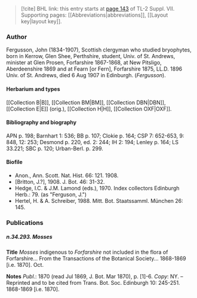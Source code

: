 > [!cite] BHL link: this entry starts at [page 143](https://www.biodiversitylibrary.org/item/103834#page/165/mode/1up) of TL-2 Suppl. VII.
> Supporting pages: [[Abbreviations|abbreviations]], [[Layout key|layout key]].

### Author

Fergusson, John (1834-1907), Scottish clergyman who studied bryophytes, born in Kerrow, Glen Shee, Perthshire, student, Univ. of St. Andrews, minister at Glen Prosen, Forfarshire 1867-1868, at New Pitsligo, Aberdeenshire 1869 and at Fearn \[or Fern\], Forfarshire 1875, LL.D. 1896 Univ. of St. Andrews, died 6 Aug 1907 in Edinburgh. (*Fergusson*).

#### Herbarium and types

[[Collection B|B]], [[Collection BM|BM]], [[Collection DBN|DBN]], [[Collection E|E]] (orig.), [[Collection H|H]], [[Collection OXF|OXF]].

#### Bibliography and biography

APN p. 198; Barnhart 1: 536; BB p. 107; Clokie p. 164; CSP 7: 652-653, 9: 848, 12: 253; Desmond p. 220, ed. 2: 244; IH 2: 194; Lenley p. 164; LS 33.221; SBC p. 120; Urban-Berl. p. 299.

#### Biofile

- Anon., Ann. Scott. Nat. Hist. 66: 121. 1908.
- \[Britton, J.?\], 1908. J. Bot. 46: 31-32.
- Hedge, I.C. & J.M. Lamond (eds.), 1970. Index collectors Edinburgh Herb.: 79. (as "Ferguson, J.")
- Hertel, H. & A. Schreiber, 1988. Mitt. Bot. Staatssamml. München 26: 145.

### Publications

##### n.34.293. Mosses

**Title**
*Mosses* indigenous to *Forfarshire* not included in the flora of Forfarshire... From the Transactions of the Botanical Society... 1868-1869 \[i.e. 1870\]. Oct.

**Notes**
*Publ*.: 1870 (read Jul 1869, J. Bot. Mar 1870), p. \[1\]-6. *Copy*: NY. – Reprinted and to be cited from Trans. Bot. Soc. Edinburgh 10: 245-251. 1868-1869 \[i.e. 1870\].

